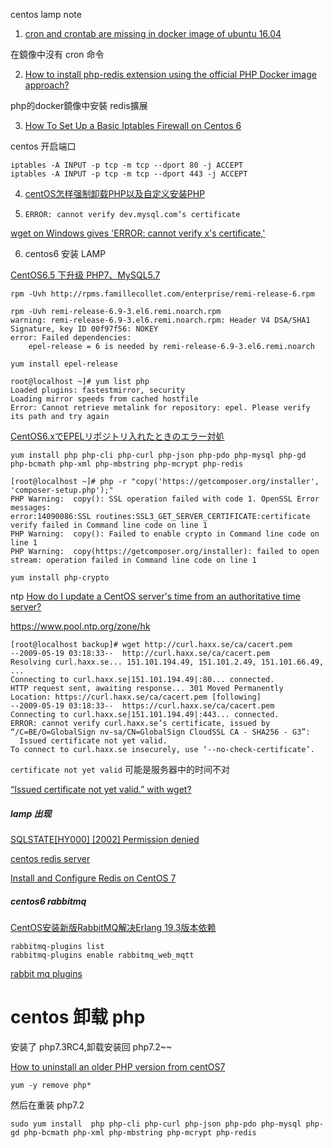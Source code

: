 
centos lamp note

1. [cron and crontab are missing in docker image of ubuntu 16.04](https://serverfault.com/a/853378)

在鏡像中沒有 cron 命令

2. [How to install php-redis extension using the official PHP Docker image approach?](https://stackoverflow.com/a/31369892)

php的docker鏡像中安裝 redis擴展

3. [How To Set Up a Basic Iptables Firewall on Centos 6](https://www.digitalocean.com/community/tutorials/how-to-set-up-a-basic-iptables-firewall-on-centos-6)

centos 开启端口

```
iptables -A INPUT -p tcp -m tcp --dport 80 -j ACCEPT
iptables -A INPUT -p tcp -m tcp --dport 443 -j ACCEPT
```

4. [centOS怎样强制卸载PHP以及自定义安装PHP](https://blog.csdn.net/21aspnet/article/details/6581618)

5. `ERROR: cannot verify dev.mysql.com’s certificate`

[wget on Windows gives 'ERROR: cannot verify x's certificate,'](https://github.com/wp-cli/wp-cli/issues/1688)

6. centos6 安装 LAMP 

[CentOS6.5 下升级 PHP7、MySQL5.7](https://laravel-china.org/topics/2289/centos65-upgrade-php7-mysql57)

```
rpm -Uvh http://rpms.famillecollet.com/enterprise/remi-release-6.rpm
```



```
rpm -Uvh remi-release-6.9-3.el6.remi.noarch.rpm
warning: remi-release-6.9-3.el6.remi.noarch.rpm: Header V4 DSA/SHA1 Signature, key ID 00f97f56: NOKEY
error: Failed dependencies:
	epel-release = 6 is needed by remi-release-6.9-3.el6.remi.noarch

```

`yum install epel-release`

```
root@localhost ~]# yum list php
Loaded plugins: fastestmirror, security
Loading mirror speeds from cached hostfile
Error: Cannot retrieve metalink for repository: epel. Please verify its path and try again
```

[CentOS6.xでEPELリポジトリ入れたときのエラー対処](https://qiita.com/maruware/items/eb659266a45021cf486c)


```
yum install php php-cli php-curl php-json php-pdo php-mysql php-gd php-bcmath php-xml php-mbstring php-mcrypt php-redis
```
```
[root@localhost ~]# php -r "copy('https://getcomposer.org/installer', 'composer-setup.php');"
PHP Warning:  copy(): SSL operation failed with code 1. OpenSSL Error messages:
error:14090086:SSL routines:SSL3_GET_SERVER_CERTIFICATE:certificate verify failed in Command line code on line 1
PHP Warning:  copy(): Failed to enable crypto in Command line code on line 1
PHP Warning:  copy(https://getcomposer.org/installer): failed to open stream: operation failed in Command line code on line 1
```

```
yum install php-crypto
```


ntp [How do I update a CentOS server's time from an authoritative time server?](https://serverfault.com/a/368609)

https://www.pool.ntp.org/zone/hk

```
[root@localhost backup]# wget http://curl.haxx.se/ca/cacert.pem
--2009-05-19 03:18:33--  http://curl.haxx.se/ca/cacert.pem
Resolving curl.haxx.se... 151.101.194.49, 151.101.2.49, 151.101.66.49, ...
Connecting to curl.haxx.se|151.101.194.49|:80... connected.
HTTP request sent, awaiting response... 301 Moved Permanently
Location: https://curl.haxx.se/ca/cacert.pem [following]
--2009-05-19 03:18:33--  https://curl.haxx.se/ca/cacert.pem
Connecting to curl.haxx.se|151.101.194.49|:443... connected.
ERROR: cannot verify curl.haxx.se’s certificate, issued by “/C=BE/O=GlobalSign nv-sa/CN=GlobalSign CloudSSL CA - SHA256 - G3”:
  Issued certificate not yet valid.
To connect to curl.haxx.se insecurely, use ‘--no-check-certificate’.

```
`certificate not yet valid` 可能是服务器中的时间不对

[“Issued certificate not yet valid.” with wget?](https://serverfault.com/a/549684)


##### lamp 出现 #####

[SQLSTATE[HY000] [2002] Permission denied](https://magento.stackexchange.com/a/195022)


[centos redis server](https://weblabo.oscasierra.net/redis-centos7-install-yum/)


[Install and Configure Redis on CentOS 7](https://www.linode.com/docs/databases/redis/install-and-configure-redis-on-centos-7/)


##### centos6 rabbitmq ######

[CentOS安装新版RabbitMQ解决Erlang 19.3版本依赖](https://www.jianshu.com/p/f54dc259a9ed)

```
rabbitmq-plugins list
rabbitmq-plugins enable rabbitmq_web_mqtt
```

[rabbit mq plugins](https://www.rabbitmq.com/plugins.html)

# centos 卸载 php #

安装了 php7.3RC4,卸载安装回 php7.2~~

[How to uninstall an older PHP version from centOS7](https://stackoverflow.com/questions/43537523/how-to-uninstall-an-older-php-version-from-centos7)

```
yum -y remove php*
```

然后在重装 php7.2

```
sudo yum install  php php-cli php-curl php-json php-pdo php-mysql php-gd php-bcmath php-xml php-mbstring php-mcrypt php-redis
```